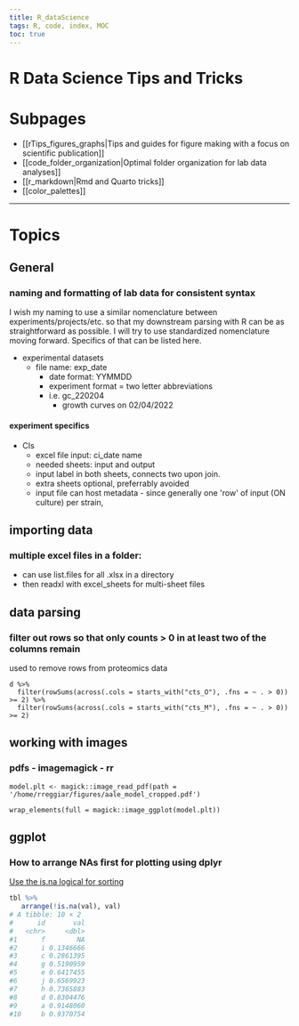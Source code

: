 ```yaml
---
title: R_dataScience
tags: R, code, index, MOC
toc: true
---
```


# R Data Science Tips and Tricks

# Subpages

- [[rTips_figures_graphs|Tips and guides for figure making with a focus on scientific publication]]
- [[code_folder_organization|Optimal folder organization for lab data analyses]]
- [[r_markdown|Rmd and Quarto tricks]]
- [[color_palettes]]

---

# Topics

## General

### naming and formatting of lab data for consistent syntax 

I wish my naming to use a similar nomenclature between experiments/projects/etc. so that my downstream parsing with R can be as straightforward as possible. I will try to use standardized nomenclature moving forward. Specifics of that can be listed here. 

- experimental datasets
	- file name: exp_date
		- date format: YYMMDD
		- experiment format = two letter abbreviations
		- i.e. gc_220204
			- growth curves on 02/04/2022

#### experiment specifics

- CIs
	- excel file input: ci_date name
	- needed sheets: input and output
	- input label in both sheets, connects two upon join.
	- extra sheets optional, preferrably avoided
	- input file can host metadata - since generally one 'row' of input (ON culture) per strain, 


## importing data 

### multiple excel files in a folder:

- can use list.files for all .xlsx in a directory
- then readxl with excel_sheets for multi-sheet files


## data parsing

### filter out rows so that only counts > 0 in at least two of the columns remain

used to remove rows from proteomics data 

```{r}
d %>% 
  filter(rowSums(across(.cols = starts_with("cts_O"), .fns = ~ . > 0)) >= 2) %>%
  filter(rowSums(across(.cols = starts_with("cts_M"), .fns = ~ . > 0)) >= 2)
  ```


## working with images

### pdfs - imagemagick - rr

```{r}
model.plt <- magick::image_read_pdf(path = '/home/rreggiar/figures/aale_model_cropped.pdf')

wrap_elements(full = magick::image_ggplot(model.plt))

```

## ggplot

### How to arrange NAs first for plotting using dplyr

[Use the is.na logical for sorting](https://stackoverflow.com/questions/43343590/how-to-sort-putting-nas-first-in-dplyr) 

```r
tbl %>%
   arrange(!is.na(val), val)
# A tibble: 10 × 2
#      id       val
#   <chr>     <dbl>
#1      f        NA
#2      i 0.1346666
#3      c 0.2861395
#4      g 0.5190959
#5      e 0.6417455
#6      j 0.6569923
#7      h 0.7365883
#8      d 0.8304476
#9      a 0.9148060
#10     b 0.9370754
```